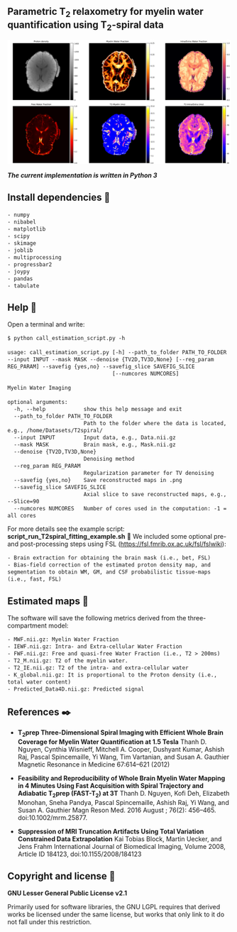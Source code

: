 ## Parametric T<sub>2</sub> relaxometry for myelin water quantification using T<sub>2</sub>-spiral data

<img src="Figure_slices.png" width="1082">

***The current implementation is written in Python 3***

## Install dependencies 🔧
```
- numpy
- nibabel
- matplotlib
- scipy
- skimage
- joblib
- multiprocessing
- progressbar2
- joypy
- pandas
- tabulate
```

## Help 📖

Open a terminal and write:

```
$ python call_estimation_script.py -h

usage: call_estimation_script.py [-h] --path_to_folder PATH_TO_FOLDER --input INPUT --mask MASK --denoise {TV2D,TV3D,None} [--reg_param REG_PARAM] --savefig {yes,no} --savefig_slice SAVEFIG_SLICE
                                 [--numcores NUMCORES]

Myelin Water Imaging

optional arguments:
  -h, --help            show this help message and exit
  --path_to_folder PATH_TO_FOLDER
                        Path to the folder where the data is located, e.g., /home/Datasets/T2spiral/
  --input INPUT         Input data, e.g., Data.nii.gz
  --mask MASK           Brain mask, e.g., Mask.nii.gz
  --denoise {TV2D,TV3D,None}
                        Denoising method
  --reg_param REG_PARAM
                        Regularization parameter for TV denoising
  --savefig {yes,no}    Save reconstructed maps in .png
  --savefig_slice SAVEFIG_SLICE
                        Axial slice to save reconstructed maps, e.g., --Slice=90
  --numcores NUMCORES   Number of cores used in the computation: -1 = all cores

```

For more details see the example script: **script_run_T2spiral_fitting_example.sh** 🎁
We included some optional pre- and post-processing steps using FSL (https://fsl.fmrib.ox.ac.uk/fsl/fslwiki):

```
- Brain extraction for obtaining the brain mask (i.e., bet, FSL)
- Bias-field correction of the estimated proton density map, and segmentation to obtain WM, GM, and CSF probabilistic tissue-maps (i.e., fast, FSL)
```

## Estimated maps 🚀

The software will save the following metrics derived from the three-compartment model:

```
- MWF.nii.gz: Myelin Water Fraction
- IEWF.nii.gz: Intra- and Extra-cellular Water Fraction
- FWF.nii.gz: Free and quasi-free Water Fraction (i.e., T2 > 200ms) 
- T2_M.nii.gz: T2 of the myelin water.
- T2_IE.nii.gz: T2 of the intra- and extra-cellular water
- K_global.nii.gz: It is proportional to the Proton density (i.e., total water content)
- Predicted_Data4D.nii.gz: Predicted signal
```

## References ✒️
- **T<sub>2</sub>prep Three-Dimensional Spiral Imaging with Efficient Whole Brain Coverage for Myelin Water Quantification at 1.5 Tesla**
Thanh D. Nguyen, Cynthia Wisnieff, Mitchell A. Cooper, Dushyant Kumar, Ashish Raj, Pascal Spincemaille, Yi Wang, Tim Vartanian, and Susan A. Gauthier
Magnetic Resonance in Medicine 67:614–621 (2012)

- **Feasibility and Reproducibility of Whole Brain Myelin Water Mapping in 4 Minutes Using Fast Acquisition with Spiral Trajectory and Adiabatic T<sub>2</sub>prep (FAST-T<sub>2</sub>) at 3T**
Thanh D. Nguyen, Kofi Deh, Elizabeth Monohan, Sneha Pandya, Pascal Spincemaille, Ashish Raj, Yi Wang, and Susan A. Gauthier
Magn Reson Med. 2016 August ; 76(2): 456–465. doi:10.1002/mrm.25877.

- **Suppression of MRI Truncation Artifacts Using Total Variation Constrained Data Extrapolation**
Kai Tobias Block, Martin Uecker, and Jens Frahm
International Journal of Biomedical Imaging, Volume 2008, Article ID 184123, doi:10.1155/2008/184123

## Copyright and license 📄

**GNU Lesser General Public License v2.1**

Primarily used for software libraries, the GNU LGPL requires that derived works be licensed under the same license, but works that only link to it do not fall under this restriction.
